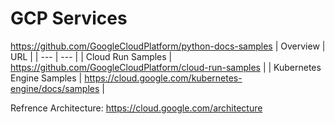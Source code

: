 # GCP Services

https://github.com/GoogleCloudPlatform/python-docs-samples
| Overview | URL |
| --- | --- |
| Cloud Run Samples | https://github.com/GoogleCloudPlatform/cloud-run-samples |
| Kubernetes Engine Samples | https://cloud.google.com/kubernetes-engine/docs/samples |

Refrence Architecture:
https://cloud.google.com/architecture
